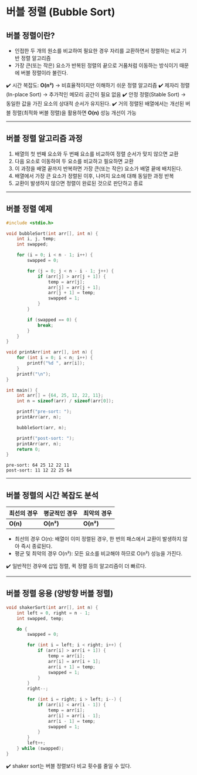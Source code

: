 # 버블 정렬 (Bubble Sort)

## 버블 정렬이란?

- 인접한 두 개의 원소를 비교하여 필요한 경우 자리를 교환하면서 정렬하는 비교 기반 정렬 알고리즘
- 가장 큰(또는 작은) 요소가 반복된 정렬의 끝으로 거품처럼 이동하는 방식이기 때문에 버블 정렬이라 불린다.

✔️ 시간 복잡도: **O(n²)** → 비효율적이지만 이해하기 쉬운 정렬 알고리즘
✔️ 제자리 정렬(In-place Sort) → 추가적인 메모리 공간이 필요 없음
✔️ 안정 정렬(Stable Sort) → 동일한 값을 가진 요소의 상대적 순서가 유지된다.
✔️ 거의 정렬된 배열에서는 개선된 버블 정렬(최적화 버블 정렬)을 활용하면 **O(n)** 성능 개선이 가능

---

## 버블 정렬 알고리즘 과정

1. 배열의 첫 번째 요소와 두 번째 요소를 비교하여 정렬 순서가 맞지 않으면 교환
2. 다음 요소로 이동하여 두 요소를 비교하고 필요하면 교환
3. 이 과정을 배열 끝까지 반복하면 가장 큰(또는 작은) 요소가 배열 끝에 배치된다.
4. 배열에서 가장 큰 요소가 정렬된 이후, 나머지 요소에 대해 동일한 과정 반복
5. 교환이 발생하지 않으면 정렬이 완료된 것으로 판단하고 종료

---

## 버블 정렬 예제

~~~c
#include <stdio.h>

void bubbleSort(int arr[], int n) {
	int i, j, temp;
	int swapped;

	for (i = 0; i < n - 1; i++) {
		swapped = 0;

		for (j = 0; j < n - i - 1; j++) {
			if (arr[j] > arr[j + 1]) {
				temp = arr[j];
				arr[j] = arr[j + 1];
				arr[j + 1] = temp;
				swapped = 1;
			}
		}

		if (swapped == 0) {
			break;
		}
	}
}

void printArr(int arr[], int n) {
	for (int i = 0; i < n; i++) {
		printf("%d ", arr[i]);
	}
	printf("\n");
}

int main() {
	int arr[] = {64, 25, 12, 22, 11};
	int n = sizeof(arr) / sizeof(arr[0]);

	printf("pre-sort: ");
	printArr(arr, n);

	bubbleSort(arr, n);

	printf("post-sort: ");
	printArr(arr, n);
	return 0;
}
~~~

~~~
pre-sort: 64 25 12 22 11 
post-sort: 11 12 22 25 64 
~~~

---

## 버블 정렬의 시간 복잡도 분석

| 최선의 경우   | 평균적인 경우   | 최악의 경우    |
| :------- | --------- | --------- |
| **O(n)** | **O(n²)** | **O(n²)** |

- 최선의 경우 O(n): 배열이 이미 정렬된 경우, 한 번의 패스에서 교환이 발생하지 않아 즉시 종료된다.
- 평균 및 최악의 경우 O(n²): 모든 요소를 비교해야 하므로 O(n²) 성능을 가진다.

✔️ 일반적인 경우에 삽입 정렬, 퀵 정렬 등의 알고리즘이 더 빠르다.

---

## 버블 정렬 응용 (양방향 버블 정렬)

~~~c
void shakerSort(int arr[], int n) {
	int left = 0, right = n - 1;
	int swapped, temp;

	do {
		swapped = 0;

		for (int i = left; i < right; i++) {
			if (arr[i] > arr[i + 1]) {
				temp = arr[i];
				arr[i] = arr[i + 1];
				arr[i + 1] = temp;
				swapped = 1;
			}
		}
		right--;

		for (int i = right; i > left; i--) {
			if (arr[i] < arr[i - 1]) {
				temp = arr[i];
				arr[i] = arr[i - 1];
				arr[i - 1] = temp;
				swapped = 1;
			}
		}
		left++;
	} while (swapped);
}
~~~

✔️ shaker sort는 버블 정렬보다 비교 횟수를 줄일 수 있다.